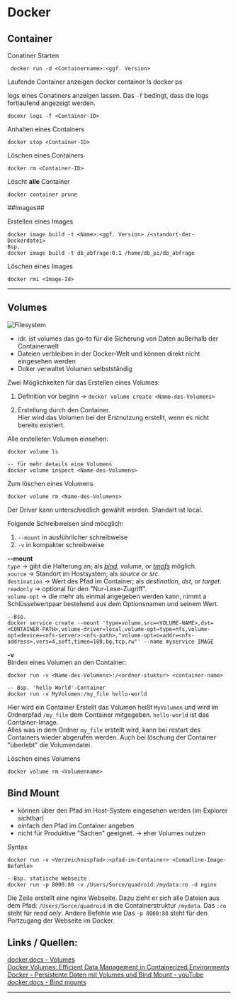 # Docker #

## Container ##

Conatiner Starten

	 docker run -d <Containername>:<ggf. Version>

Laufende Container anzeigen
	docker container ls
	docker ps

logs eines Conatiners anzeigen lassen. Das `-f` bedingt, dass die logs fortlaufend angezeigt werden. 

	docekr logs -f <Container-ID>

Anhalten eines Containers

	docker stop <Container-ID>

Löschen eines Containers

	docker rm <Container-ID>

Löscht **alle** Container

	docker container prune 

##Images##

Erstellen eines Images
	
	docker image build -t <Name>:<ggf. Version> /<standort-der-Dockerdatei>
	Bsp.
	docker image build -t db_abfrage:0.1 /home/db_pi/db_abfrage

Löschen eines Images
	
	docker rmi <Image-Id>

----------

## Volumes ##

![Filesystem](https://docs.docker.com/storage/images/types-of-mounts-volume.webp?w=450&h=300)

- idr. ist volumes das go-to für die Sicherung von Daten außerhalb der Containerwelt 
- Dateien verbleiben in der Docker-Welt und können direkt nicht eingesehen werden
- Doker verwaltet Volumen selbstständig

Zwei Möglichkeiten für das Erstellen eines Volumes:

1.	Definition vor beginn -> `docker volume create <Name-des-Volumens>`

2.	Erstellung durch den Container. <br>
Hier wird das Volumen bei der Erstnutzung erstellt, wenn es nicht bereits existiert.

Alle erstelleten Volumen einsehen:
	
	docker volume ls
	
	-- für mehr details eine Volumens
	docker volume inspect <Name-des-Volumens>

Zum löschen eines Volumens

	docker volume rm <Name-des-Volumens>

Der Driver kann unterschiedlich gewählt werden. Standart ist local.

Folgende Schreibweisen sind möcglich:

1.	`--mount` in ausführlicher schreibweise
2.	`-v` in kompakter schreibweise 

**--mount**<br>
`type` -> gibt die Halterung an; als [*bind*](https://docs.docker.com/storage/bind-mounts/ "https://docs.docker.com/storage/bind-mounts/"), *volume*, or [*tmpfs*](https://docs.docker.com/storage/tmpfs/ "https://docs.docker.com/storage/tmpfs/") möglich. <br>
`source` -> Standort im Hostsystem; als *source* or *src*. <br>
`destination` -> Wert des Pfad im Container; als *destination*, *dst*, or *target*. <br>
`readonly` -> optional für den "Nur-Lese-Zugriff". <br>
`volume-opt` -> die mehr als einmal angegeben werden kann, nimmt a Schlüsselwertpaar bestehend aus dem Optionsnamen und seinem Wert. <br>

	--Bsp.
	docker service create --mount 'type=volume,src=<VOLUME-NAME>,dst=<CONTAINER-PATH>,volume-driver=local,volume-opt=type=nfs,volume-opt=device=<nfs-server>:<nfs-path>,"volume-opt=o=addr=<nfs-address>,vers=4,soft,timeo=180,bg,tcp,rw"' --name myservice IMAGE

**-v**<br>
Binden eines Volumen an den Container:

	docker run -v <Name-des-Volumens>:/<ordner-stuktur> <container-name>

	-- Bsp. 'hello World'-Container 
	docker run -v MyVolumen:/my_file hello-world
Hier wird ein Container Erstellt das Volumen heißt `MyVolumen` und wird im Ordnerpfad `/my_file` dem Container mitgegeben. `hello-world` ist das Container-Image. <br>
Alles was in dem Ordner `my_file` erstellt wird, kann bei restart des Containers wieder abgerufen werden. Auch bei löschung der Container "überlebt" die Volumendatei. 

Löschen eines Volumens
	
	docker volume rm <Volumenname>

## Bind Mount ##

- können über den Pfad im Host-System eingesehen werden (im Explorer sichtbar)
- einfach den Pfad im Container angeben
- nicht für Produktive "Sachen" geeignet. -> eher Volumes nutzen

Syntax

	docker run -v <Verzeichnispfad>:<pfad-im-Container> <Comadline-Image-Befehle>
	
	--Bsp. statische Webseite
	docker run -p 8000:80 -v /Users/Sorce/quadroid:/mydata:ro -d nginx

Die Zeile erstellt eine nginx Webseite. Dazu zieht er sich alle Dateien aus dem Pfad: `/Users/Sorce/quadroid` in die Containerstruktur `/mydata`. Das `:ro` steht für *read only*. Andere Befehle wie 
Das `-p 8000:80` steht für den Portzugang der Webseite im Docker.

## Links / Quellen:  ##
[docker.docs - Volumes](https://docs.docker.com/storage/volumes/ "https://docs.docker.com/storage/volumes/") <br>
[Docker Volumes: Efficient Data Management in Containerized Environments](https://semaphoreci.com/blog/docker-volumes "https://semaphoreci.com/blog/docker-volumes") <br>
[Docker - Persistente Daten mit Volumes und Bind Mount - youTube](https://www.youtube.com/watch?v=PdVM7WVnWXc "https://www.youtube.com/watch?v=PdVM7WVnWXc") <br>
[docker.docs - Bind mounts](https://docs.docker.com/storage/bind-mounts/ "https://docs.docker.com/storage/bind-mounts/")

----------

